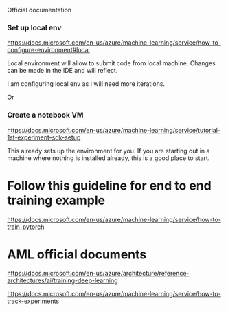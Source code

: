 Official documentation
### Set up local env
https://docs.microsoft.com/en-us/azure/machine-learning/service/how-to-configure-environment#local

Local environment will allow to submit code from local machine. Changes can be made in the IDE and will reflect.

I am configuring local env as I will need more iterations.

Or 

### Create a notebook VM
https://docs.microsoft.com/en-us/azure/machine-learning/service/tutorial-1st-experiment-sdk-setup

This already sets up the environment for you. If you are starting out in a machine where nothing is installed already, this is a good place to start.

# Follow this guideline for end to end training example
https://docs.microsoft.com/en-us/azure/machine-learning/service/how-to-train-pytorch


# AML official documents


https://docs.microsoft.com/en-us/azure/architecture/reference-architectures/ai/training-deep-learning

https://docs.microsoft.com/en-us/azure/machine-learning/service/how-to-track-experiments
